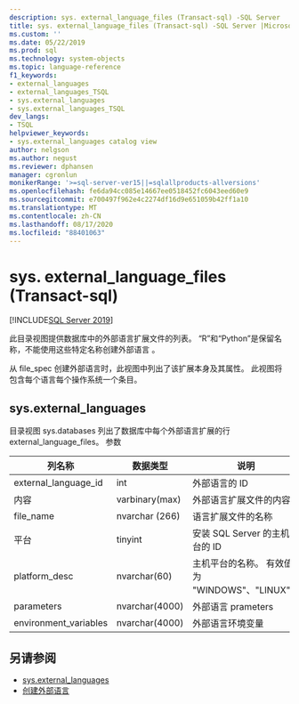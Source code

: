 ```yaml
---
description: sys. external_language_files (Transact-sql) -SQL Server
title: sys. external_language_files (Transact-sql) -SQL Server |Microsoft Docs
ms.custom: ''
ms.date: 05/22/2019
ms.prod: sql
ms.technology: system-objects
ms.topic: language-reference
f1_keywords:
- external_languages
- external_languages_TSQL
- sys.external_languages
- sys.external_languages_TSQL
dev_langs:
- TSQL
helpviewer_keywords:
- sys.external_languages catalog view
author: nelgson
ms.author: negust
ms.reviewer: dphansen
manager: cgronlun
monikerRange: '>=sql-server-ver15||=sqlallproducts-allversions'
ms.openlocfilehash: fe6da94cc085e14667ee0518452fc6043eed60e9
ms.sourcegitcommit: e700497f962e4c2274df16d9e651059b42ff1a10
ms.translationtype: MT
ms.contentlocale: zh-CN
ms.lasthandoff: 08/17/2020
ms.locfileid: "88401063"
---
```

# <a name="sysexternal_language_files-transact-sql"></a>sys. external_language_files (Transact-sql) 
[!INCLUDE[SQL Server 2019](../../includes/applies-to-version/sqlserver2019.md)]

此目录视图提供数据库中的外部语言扩展文件的列表。 “R”和“Python”是保留名称，不能使用这些特定名称创建外部语言   。

从 file_spec 创建外部语言时，此视图中列出了该扩展本身及其属性。 此视图将包含每个语言每个操作系统一个条目。

## <a name="sysexternal_languages"></a>sys.external_languages

目录视图 sys.databases 列出了数据库中每个外部语言扩展的行 external_language_files。 参数

|列名称 |数据类型 | 说明|
|------|------|------|
|external_language_id |int | 外部语言的 ID|
|内容|varbinary(max) |外部语言扩展文件的内容|
|file_name|nvarchar (266) |语言扩展文件的名称|
|平台|tinyint|安装 SQL Server 的主机平台的 ID|
|platform_desc |nvarchar(60)|主机平台的名称。 有效值为 "WINDOWS"、"LINUX"。|
|parameters|nvarchar(4000)|外部语言 prameters|
|environment_variables |nvarchar(4000)|外部语言环境变量|

## <a name="see-also"></a>另请参阅  

+ [sys.external_languages](sys-external-languages-transact-sql.md)  
+ [创建外部语言](../../t-sql/statements/create-external-language-transact-sql.md)  
